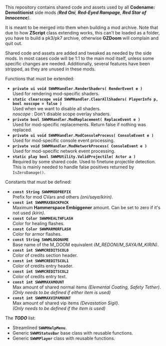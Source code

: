 This repository contains shared code and assets used by all **Codename: Demolitionist** side mods *(**Red Oni**, **Red-Eyed Rampage**, **Red Star of Innocence**)*.

It is meant to be merged into them when building a mod archive. Note that due to how **ZScript** class extending works, this can't be loaded as a folder, you have to build a pk3/pk7 archive, otherwise **GZDoom** will complain and quit out.

Shared code and assets are added and tweaked as needed by the side mods. In most cases code will be 1:1 to the main mod itself, unless some specific changes are needed. Additionally, several features have been stripped, as they are unused in these mods.

Functions that must be extended:

- **`private ui void SWWMHandler.RenderShaders( RenderEvent e )`**<br/>
  Used for rendering mod-specific shaders.
- **`static clearscope void SWWMHandler.ClearAllShaders( PlayerInfo p, bool noscope = false )`**<br/>
  Used when we want to disable all shaders.<br/>
  *noscope* : Don't disable scope overlay shaders.
- **`private bool SWWMHandler.ModReplacement( ReplaceEvent e )`**<br/>
  Used for mod-specific replacements. Return false if nothing was replaced.
- **`private ui void SWWMHandler.ModConsoleProcess( ConsoleEvent e )`**<br/>
  Used for mod-specific console event processing.
- **`private void SWWMHandler.ModNetworkProcess( ConsoleEvent e )`**<br/>
  Used for mod-specific network event processing.
- **`static play bool SWWMUtility.ValidProjectile( Actor a )`**<br/>
  Required by some shared code. Used to finetune projectile detection.<br/>
  This is mainly needed to handle false positives returned by `IsZeroDamage()`.

Constants that must be defined:

- **`const String SWWMMODPREFIX`**<br/>
  Prefix for mod CVars and others *(oni/saya/kirin)*.
- **`const int SWWMMAXBACKPACK`**<br/>
  Maximum **Hammerspace Embiggener** amount. Can be set to zero if it's not used *(kirin)*.
- **`const Color SWWMHEALTHFLASH`**<br/>
  Color for healing flashes.
- **`const Color SWWMARMORFLASH`**<br/>
  Color for armor flashes.
- **`const String SWWMLOGONAME`**<br/>
  Base name of the M_DOOM equivalent *(M_REDONI/M_SAYA/M_KIRIN)*.
- **`const int SWWMCREDITSCOL0`**<br/>
  Color of credits section header.
- **`const int SWWMCREDITSCOL1`**<br/>
  Color of credits entry header.
- **`const int SWWMCREDITSCOL2`**<br/>
  Color of credits entry text.
- **`const int SWWMMAXAMOUNT`**<br/>
  Max amount of shared normal items *(Elemental Coating, Safety Tether)*.<br/>
  *(Only needs to be defined if either item is used)*
- **`const int SWWMMAXVIPAMOUNT`**<br/>
  Max amount of shared vip items *(Devastation Sigil)*.<br/>
  *(Only needs to be defined if the item is used)*

The ***TODO*** list:

- Streamlined **`SWWMHelpMenu`**.
- Generic **`SWWMStatusBar`** base class with reusable functions.
- Generic **`SWWMPlayer`** class with reusable functions.
